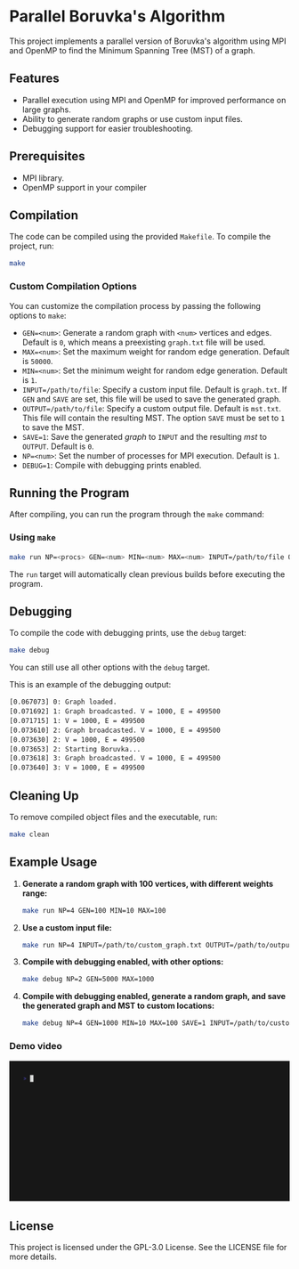 # Parallel Boruvka's Algorithm

This project implements a parallel version of Boruvka's algorithm using MPI and OpenMP to find the Minimum Spanning Tree (MST) of a graph.

## Features
- Parallel execution using MPI and OpenMP for improved performance on large graphs.
- Ability to generate random graphs or use custom input files.
- Debugging support for easier troubleshooting.

## Prerequisites
- MPI library.
- OpenMP support in your compiler

## Compilation

The code can be compiled using the provided `Makefile`. To compile the project, run:

```bash
make
```

### Custom Compilation Options
You can customize the compilation process by passing the following options to `make`:

- `GEN=<num>`: Generate a random graph with `<num>` vertices and edges. Default is `0`, which means a preexisting `graph.txt` file will be used.
- `MAX=<num>`: Set the maximum weight for random edge generation. Default is `50000`.
- `MIN=<num>`: Set the minimum weight for random edge generation. Default is `1`.
- `INPUT=/path/to/file`: Specify a custom input file. Default is `graph.txt`. If `GEN` and `SAVE` are set, this file will be used to save the generated graph.
- `OUTPUT=/path/to/file`: Specify a custom output file. Default is `mst.txt`. This file will contain the resulting MST. The option `SAVE` must be set to `1` to save the MST.
- `SAVE=1`: Save the generated *graph* to `INPUT` and the resulting *mst* to `OUTPUT`. Default is `0`.
- `NP=<num>`: Set the number of processes for MPI execution. Default is `1`.
- `DEBUG=1`: Compile with debugging prints enabled.

## Running the Program

After compiling, you can run the program through the `make` command:

### Using `make`
```bash
make run NP=<procs> GEN=<num> MIN=<num> MAX=<num> INPUT=/path/to/file OUTPUT=/path/to/file SAVE=1
```

The `run` target will automatically clean previous builds before executing the program.

## Debugging

To compile the code with debugging prints, use the `debug` target:

```bash
make debug
```

You can still use all other options with the `debug` target.

This is an example of the debugging output:

```bash
[0.067073] 0: Graph loaded.
[0.071692] 1: Graph broadcasted. V = 1000, E = 499500
[0.071715] 1: V = 1000, E = 499500
[0.073610] 2: Graph broadcasted. V = 1000, E = 499500
[0.073630] 2: V = 1000, E = 499500
[0.073653] 2: Starting Boruvka...
[0.073618] 3: Graph broadcasted. V = 1000, E = 499500
[0.073640] 3: V = 1000, E = 499500
```

## Cleaning Up

To remove compiled object files and the executable, run:

```bash
make clean
```

## Example Usage

1. **Generate a random graph with 100 vertices, with different weights range:**
   ```bash
   make run NP=4 GEN=100 MIN=10 MAX=100
   ```

2. **Use a custom input file:**
   ```bash
   make run NP=4 INPUT=/path/to/custom_graph.txt OUTPUT=/path/to/output_mst.txt
   ```

3. **Compile with debugging enabled, with other options:**
   ```bash
   make debug NP=2 GEN=5000 MAX=1000

4. **Compile with debugging enabled, generate a random graph, and save the generated graph and MST to custom locations:**
    ```bash
    make debug NP=4 GEN=1000 MIN=10 MAX=100 SAVE=1 INPUT=/path/to/custom_graph.txt OUTPUT=/path/to/output_mst.txt
   ```

### Demo video
![Demo](./demo.gif)

## License

This project is licensed under the GPL-3.0 License. See the LICENSE file for more details.

